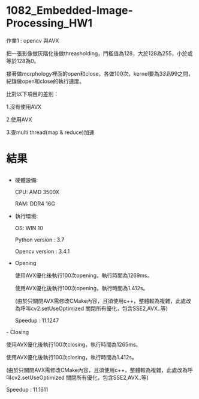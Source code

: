 # 1082_Embedded-Image-Processing_HW1

作業1 : opencv 與AVX </p>

把一張影像做灰階化後做threasholding，門檻值為128，大於128為255，小於或等於128為0。 </p>

接著做morphology裡面的open和close，各做100次，kernel要為3*3到9*9之間，紀錄做open和close的執行速度。 </p>

比對以下項目的差別： </p>

1.沒有使用AVX </p>

2.使用AVX </p>

3.查multi thread(map & reduce)加速 </p>


# 結果 </p>
- 硬體設備: </p>
CPU: AMD 3500X </p>
RAM: DDR4 16G </p>
- 執行環境: </p>
OS: WIN 10 </p>
Python version : 3.7 </p>
Opencv version : 3.4.1 </p>

- Opening </p>
使用AVX優化後執行100次opening，執行時間為1269ms。</p>
使用AVX優化後執行100次opening，執行時間為1.412s。</p>
(由於只關閉AVX需修改CMake內容，且須使用c++，整體較為複雜，此處改為呼叫cv2.setUseOptimized 關閉所有優化，包含SSE2,AVX..等)</p>
Speedup : 11.1247 </p>
</p>
- Closing </p>
使用AVX優化後執行100次closing，執行時間為1265ms。</p>
使用AVX優化後執行100次closing，執行時間為1.412s。</p>
(由於只關閉AVX需修改CMake內容，且須使用c++，整體較為複雜，此處改為呼叫cv2.setUseOptimized 關閉所有優化，包含SSE2,AVX..等)</p>
Speedup : 11.1611 </p>

